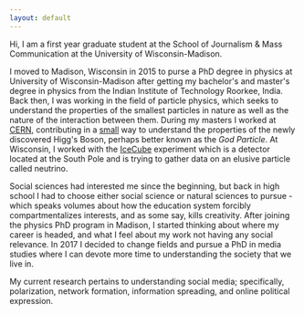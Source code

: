 ```yaml
---
layout: default
---
```


Hi, I am a first year graduate student at the School of Journalism & Mass Communication at the University of Wisconsin-Madison.

I moved to Madison, Wisconsin in 2015 to purse a PhD degree in physics at University of Wisconsin-Madison after getting my bachelor's and master's degree in physics from the Indian Institute of Technology Roorkee, India. Back then, I was working in the field of particle physics, which seeks to understand the properties of the smallest particles in nature as well as the nature of the interaction between them. During my masters I worked at [CERN](https://home.cern/about), contributing in a [small](https://cds.cern.ch/record/1748469/files/ProjectReport.pdf) way to understand the properties of the newly discovered Higg's Boson, perhaps better known as the _God Particle_. At Wisconsin, I worked with the [IceCube](https://icecube.wisc.edu/) experiment which is a detector located at the South Pole and is trying to gather data on an elusive particle called neutrino.

Social sciences had interested me since the beginning, but back in high school I had to choose either social science or natural sciences to pursue - which speaks volumes about how the education system forcibly compartmentalizes interests, and as some say, kills creativity. After joining the physics PhD program in Madison, I started thinking about where my career is headed, and what I feel about my work not having any social relevance. In 2017 I decided to change fields and pursue a PhD in media studies where I can devote more time to understanding the society that we live in.

My current research pertains to understanding social media; specifically, polarization, network formation, information spreading, and online political expression.


